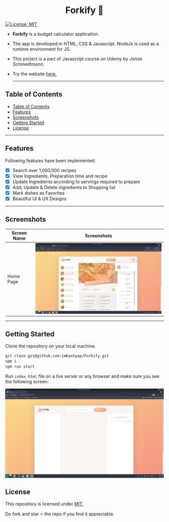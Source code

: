 
<h1 style="text-align:center;">Forkify 🍜 </h1>
  
  [![License: MIT](https://img.shields.io/badge/License-MIT-blue.svg)](https://opensource.org/licenses/MIT)

- **Forkify** is a budget calculator application.
- The app is developed in HTML, CSS & Javascript. NodeJs is used as a runtime environment for JS.
- This porject is a part of Javascript course on Udemy by *Jonas Schmedtmann*.
- Try the website [here.](https://imkashyap.github.io/Forkify/)
  
  ***


## Table of Contents
- [Table of Contents](#table-of-contents)
- [Features](#features)
- [Screenshots](#screenshots)
- [Getting Started](#getting-started)
- [License](#license)

***

## Features
Following features have been implemented:

- [x] Search over 1,000,000 recipes
- [x] View Ingredients, Preparation time and recipe 
- [x] Update Ingredients according to servings required to prepare
- [x] Add, Update & Delete ingredients to Shopping list
- [x] Mark dishes as Favorites
- [x] Beautiful UI & UX Designs
  
***

## Screenshots
|Screen Name | Screenshots |
|---|--|
|Home Page|<img src='./screenshots/ss2.png' width=600px alt='Screenshot of the App'>|

***

## Getting Started
Clone the repository on your local machine.

```bash
git clone git@github.com:imKashyap/Forkify.git
npm i
npm run start
```

Run `index.html` file on a live server or any browser and make sure you see the following screen:

![Screenshot of the landing page of Web Server](screenshots/ss1.png)

## License
 This repository is licensed under [MIT.](https://github.com/imKashyap/budgety/blob/main/LICENSE)
 
 Do fork and star :star: the repo if you find it appreciable.
